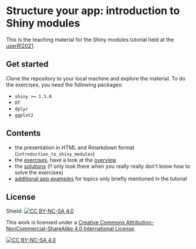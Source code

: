 # Structure your app: introduction to Shiny modules
This is the teaching material for the Shiny modules tutorial held at the
[userR!2021](https://user2021.r-project.org/).

## Get started
Clone the repository to your local machine and explore the material. To do the
exercises, you need the following packages:

- `shiny >= 1.5.0`
- `DT`
- `dplyr`
- `ggplot2`

## Contents

- the presentation in HTML and Rmarkdown format (`introduction_to_shiny_modules`)
- the [exercises](exercises), have a look at the [overview](exercises/overview_exercises.md)
- the [solutions](solutions) (:bangbang: only look there when you really really don't know how to solve
the exercises)
- [additional app examples](examples) for topics only briefly mentioned in the tutorial

## License
Shield: [![CC BY-NC-SA 4.0][cc-by-nc-sa-shield]][cc-by-nc-sa]

This work is licensed under a
[Creative Commons Attribution-NonCommercial-ShareAlike 4.0 International License][cc-by-nc-sa].

[![CC BY-NC-SA 4.0][cc-by-nc-sa-image]][cc-by-nc-sa]

[cc-by-nc-sa]: http://creativecommons.org/licenses/by-nc-sa/4.0/
[cc-by-nc-sa-image]: https://licensebuttons.net/l/by-nc-sa/4.0/88x31.png
[cc-by-nc-sa-shield]: https://img.shields.io/badge/License-CC%20BY--NC--SA%204.0-lightgrey.svg